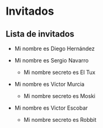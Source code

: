 # Invitados

## Lista de invitados

* Mi nombre es Diego Hernández



* Mi nombre es Sergio Navarro
    + Mi nombre secreto es El Tux
* Mi nombre es Víctor Murcia
    + Mi nombre secreto es Moski
* Mi nombre es Victor Escobar
    + Mi nombre secreto es Robbit 
